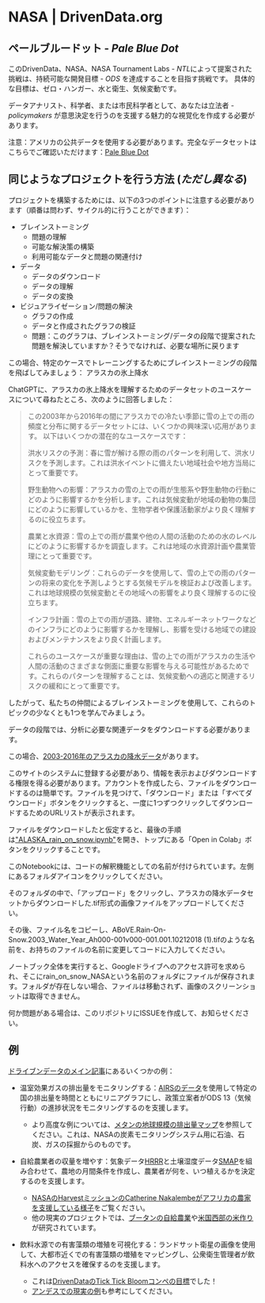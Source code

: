 # NASA | DrivenData.org
## ペールブルードット - *Pale Blue Dot*

このDrivenData、NASA、NASA Tournament Labs - *NTL*によって提案された挑戦は、持続可能な開発目標 - *ODS* を達成することを目指す挑戦です。
具体的な目標は、ゼロ・ハンガー、水と衛生、気候変動です。

データアナリスト、科学者、または市民科学者として、あなたは立法者 - *policymakers* が意思決定を行うのを支援する魅力的な視覚化を作成する必要があります。

注意：アメリカの公共データを使用する必要があります。完全なデータセットはこちらでご確認いただけます：[Pale Blue Dot](https://www.drivendata.org/competitions/256/pale-blue-dot/)

## 同じようなプロジェクトを行う方法 (*ただし異なる*)

プロジェクトを構築するためには、以下の3つのポイントに注意する必要があります（順番は問わず、サイクル的に行うことができます）：

- ブレインストーミング
  - 問題の理解
  - 可能な解決策の構築
  - 利用可能なデータと問題の関連付け
- データ
  - データのダウンロード
  - データの理解
  - データの変換
- ビジュアライゼーション/問題の解決
  - グラフの作成
  - データと作成されたグラフの検証
  - 問題：このグラフは、ブレインストーミング/データの段階で提案された問題を解決していますか？そうでなければ、必要な場所に戻ります

この場合、特定のケースでトレーニングするためにブレインストーミングの段階を飛ばしてみましょう：
アラスカの氷上降水

ChatGPTに、アラスカの氷上降水を理解するためのデータセットのユースケースについて尋ねたところ、次のように回答しました：

> この2003年から2016年の間にアラスカでの冷たい季節に雪の上での雨の頻度と分布に関するデータセットには、いくつかの興味深い応用があります。 以下はいくつかの潜在的なユースケースです：
>
> 洪水リスクの予測：春に雪が解ける際の雨のパターンを利用して、洪水リスクを予測します。これは洪水イベントに備えたい地域社会や地方当局にとって重要です。
>
> 野生動物への影響：アラスカの雪の上での雨が生態系や野生動物の行動にどのように影響するかを分析します。これは気候変動が地域の動物の集団にどのように影響しているかを、生物学者や保護活動家がより良く理解するのに役立ちます。
>
> 農業と水資源：雪の上での雨が農業や他の人間の活動のための水のレベルにどのように影響するかを調査します。これは地域の水資源計画や農業管理にとって重要です。
>
> 気候変動モデリング：これらのデータを使用して、雪の上での雨のパターンの将来の変化を予測しようとする気候モデルを検証および改善します。これは地球規模の気候変動とその地域への影響をより良く理解するのに役立ちます。
>
> インフラ計画：雪の上での雨が道路、建物、エネルギーネットワークなどのインフラにどのように影響するかを理解し、影響を受ける地域での建設およびメンテナンスをより良く計画します。
>
> これらのユースケースが重要な理由は、雪の上での雨がアラスカの生活や人間の活動のさまざまな側面に重要な影響を与える可能性があるためです。これらのパターンを理解することは、気候変動への適応と関連するリスクの緩和にとって重要です。

したがって、私たちの仲間によるブレインストーミングを使用して、これらのトピックの少なくとも1つを学んでみましょう。

データの段階では、分析に必要な関連データをダウンロードする必要があります。

この場合、[2003-2016年のアラスカの降水データ](https://search.earthdata.nasa.gov/search/granules?portal=idn&p=C2162145449-ORNL_CLOUD&pg%5B0%5D%5Bv%5D=f&pg%5B0%5D%5Bgsk%5D=-start_date&fi=MODIS&as%5Bscience_keywords%5D%5B0%5D=Atmosphere%3APrecipitation&tl=1703557365.73%213%21%21&fst0=Atmosphere&fsm0=Precipitation)があります。

このサイトのシステムに登録する必要があり、情報を表示およびダウンロードする権限を得る必要があります。アカウントを作成したら、ファイルをダウンロードするのは簡単です。ファイルを見つけて、「ダウンロード」または「すべてダウンロード」ボタンをクリックすると、一度に1つずつクリックしてダウンロードするためのURLリストが表示されます。

ファイルをダウンロードしたと仮定すると、最後の手順は["ALASKA_rain_on_snow.ipynb"](https://github.com/Birlinha/Pale_Blue_Dot_NASA/blob/main/ALASKA_rain_on_snow.ipynb)を開き、トップにある「Open in Colab」ボタンをクリックすることです。

このNotebookには、コードの解釈機能としての名前が付けられています。左側にあるフォルダアイコンをクリックしてください。

そのフォルダの中で、「アップロード」をクリックし、アラスカの降水データセットからダウンロードした.tif形式の画像ファイルをアップロードしてください。

その後、ファイル名をコピーし、ABoVE.Rain-On-Snow.2003_Water_Year_Ah000-001v000-001.001.10212018 (1).tifのような名前を、お持ちのファイルの名前に変更してコードに入力してください。

ノートブック全体を実行すると、Googleドライブへのアクセス許可を求められ、そこにrain_on_snow_NASAという名前のフォルダにファイルが保存されます。フォルダが存在しない場合、ファイルは移動されず、画像のスクリーンショットは取得できません。

何か問題がある場合は、このリポジトリにISSUEを作成して、お知らせください。

## 例

[ドライブンデータのメイン記事](https://www.drivendata.org/competitions/256/pale-blue-dot/)にあるいくつかの例：

- 温室効果ガスの排出量をモニタリングする：[AIRSのデータ](https://airs.jpl.nasa.gov/)を使用して特定の国の排出量を時間とともにリニアグラフにし、政策立案者がODS 13（気候行動）の進捗状況をモニタリングするのを支援します。
  - より高度な例については、[メタンの地球規模の排出量マップ](https://www.earthdata.nasa.gov/learn/articles/methane-fossil-fuel-exploitation)を参照してください。これは、NASAの炭素モニタリングシステム用に石油、石炭、ガスの採掘からのものです。

- 自給農業者の収量を増やす：気象データ[HRRR](https://rapidrefresh.noaa.gov/hrrr/#:~:text=The%20HRRR%20is%20a%20NOAA,grids%20with%203km%20radar%20assimilation)と土壌湿度データ[SMAP](https://www.earthdata.nasa.gov/learn/find-data/near-real-time/smap)を組み合わせて、農地の月間条件を作成し、農業者が何を、いつ植えるかを決定するのを支援します。
  - [NASAのHarvestミッションのCatherine Nakalembeがアフリカの農家を支援している様子](https://www.devex.com/news/how-a-nasa-backed-scientist-uses-satellites-to-help-african-farmers-105010)をご覧ください。 
  - 他の現実のプロジェクトでは、[ブータンの自給農業](https://storymaps.arcgis.com/stories/e36505aa74ea474d9de8db3271ece80a)や[米国西部の米作り](https://earthobservatory.nasa.gov/images/150412/a-rough-year-for-rice-in-california)が研究されています。

- 飲料水源での有害藻類の増殖を可視化する：ランドサット衛星の画像を使用して、大都市近くでの有害藻類の増殖をマッピングし、公衆衛生管理者が飲料水へのアクセスを確保するのを支援します。
  - これは[DrivenDataのTick Tick Bloomコンペの目標](https://www.drivendata.org/competitions/143/tick-tick-bloom/)でした！
  - [アンデスでの現実の例](https://earthobservatory.nasa.gov/images/151363/algae-in-the-andes)も参考にしてください。

